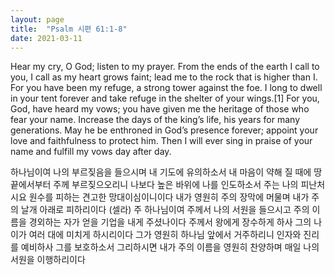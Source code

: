 ```yaml
---
layout: page
title:  "Psalm 시편 61:1-8"
date: 2021-03-11
---
```

Hear my cry, O God; listen to my prayer.
From the ends of the earth I call to you, I call as my heart grows faint; lead me to the rock that is higher than I.
For you have been my refuge, a strong tower against the foe.
I long to dwell in your tent forever and take refuge in the shelter of your wings.[1]
For you, God, have heard my vows; you have given me the heritage of those who fear your name.
Increase the days of the king’s life, his years for many generations.
May he be enthroned in God’s presence forever; appoint your love and faithfulness to protect him.
Then I will ever sing in praise of your name and fulfill my vows day after day.

하나님이여 나의 부르짖음을 들으시며 내 기도에 유의하소서
내 마음이 약해 질 때에 땅 끝에서부터 주께 부르짖으오리니 나보다 높은 바위에 나를 인도하소서
주는 나의 피난처시요 원수를 피하는 견고한 망대이심이니이다
내가 영원히 주의 장막에 머물며 내가 주의 날개 아래로 피하리이다 (셀라)
주 하나님이여 주께서 나의 서원을 들으시고 주의 이름을 경외하는 자가 얻을 기업을 내게 주셨나이다
주께서 왕에게 장수하게 하사 그의 나이가 여러 대에 미치게 하시리이다
그가 영원히 하나님 앞에서 거주하리니 인자와 진리를 예비하사 그를 보호하소서
그리하시면 내가 주의 이름을 영원히 찬양하며 매일 나의 서원을 이행하리이다
